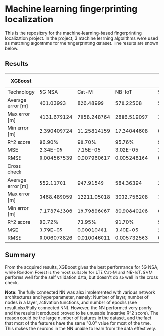 # Machine learning fingerprinting localization

This is the repository for the machine-learning-based fingerprinting localization project.
In the project, 3 machine learning algorithms were used as matching algorithms for the fingerprinting dataset. The results are shown below.

## Results

| XGBoost           |             |             |             |  | Random Forest | n_estimators=10, | random_state=10 |  | SVM         |             |             |
|-------------------|-------------|-------------|-------------|--|---------------|------------------|-----------------|--|-------------|-------------|-------------|
| Technology        | 5G NSA      | Cat-M       | NB-IoT      |  | 5G NSA        | Cat-M            | NB-IoT          |  | 5G NSA      | Cat-M       | NB-IoT      |
| Average error [m] | 401.03993   | 826.48999   | 570.22508   |  | 57.08174      | 131.92023        | 133.50993       |  | 293.24933   | 277.46583   | 280.95731   |
| Max error [m]     | 4131.679124 | 7058.248764 | 2886.519097 |  | 3122.097525   | 7893.39568       | 2666.914154     |  | 5795.870015 | 6403.985885 | 3807.681173 |
| Min error [m]     | 2.390409724 | 11.25814159 | 17.34044608 |  | 0             | 0                | 0               |  | 0.134258786 | 3.552153589 | 2.941462624 |
| R^2 score         | 96.90%      | 90.70%      | 95.76%      |  | 99.74%        | 99.23%           | 99.38%          |  | 97.78%      | 97.91%      | 98.46%      |
| MSE               | 2.34E-05    | 7.15E-05    | 3.02E-05    |  | 1.89E-06      | 5.24E-06         | 3.95E-06        |  | 1.85E-05    | 1.76E-05    | 1.03E-05    |
| RMSE              | 0.004567539 | 0.007960617 | 0.005248164 |  | 0.001303205   | 0.002203977      | 0.001934819     |  | 0.003982097 | 0.003875206 | 0.003113045 |
| Cross check       |             |             |             |  |               |                  |                 |  |             |             |             |
| Average error [m] | 552.11701   | 947.91549   | 584.36394   |  | 230.9503      | 381.6071         | 133.50993       |  | 991.41841   | 1221.72296  | 1094.58948  |
| Max error [m]     | 3468.489059 | 12211.05018 | 3032.756208 |  | 7092.641901   | 6596.359272      | 2666.914154     |  | 5544.686106 | 4806.752374 | 4807.132142 |
| Min error [m]     | 7.173742306 | 19.79896067 | 30.90840208 |  | 0.636845339   | 1.554157809      | 0               |  | 11.23530273 | 18.66124681 | 19.20886202 |
| R^2 score         | 90.72%      | 73.95%      | 91.70%      |  | 95.01%        | 88.84%           | 93.71%          |  | 74.51%      | 66.45%      | 73.32%      |
| MSE               | 3.79E-05    | 0.00010481  | 3.40E-05    |  | 2.05E-05      | 4.51E-05         | 2.65E-05        |  | 0.000106328 | 0.000135    | 0.000110048 |
| RMSE              | 0.006078826 | 0.010046011 | 0.005732563 |  | 0.004454816   | 0.006456062      | 0.004887234     |  | 0.00994489  | 0.011400124 | 0.010250576 |


## Summary
From the acquired results, XGBoost gives the best performance for 5G NSA, while Random Forest is the most suitable for LTE Cat-M and NB-IoT. SVM performs well for the self validation data, but doesn't do so well in the cross check.

**Note:** The fully connected NN was also implemented with various network architectures and hyperparameter, namely: Number of layer, number of nodes in a layer, activation functions, and number of epochs (see result.xlsx/Fully connected NN). However, the NN performed very poorly and the results it produced proved to be unusable (negative R^2 score). The reason could be the large number of features in the dataset, and the fact that most of the features have the same "0.0" value for most of the time. This makes the neurons in the NN unable to learn from the data effectively.
